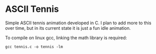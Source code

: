 # ASCII Tennis

Simple ASCII tennis animation developed in C. I plan to add more to this over time, but in its current state it is just a fun idle animation.

To compile on linux gcc, linking the math library is required:

```gcc tennis.c -o tennis -lm```
